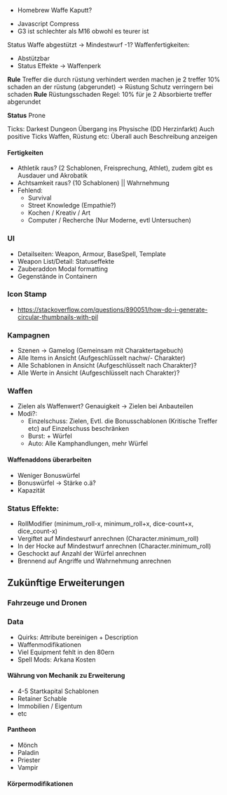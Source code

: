 * Homebrew Waffe Kaputt?
- Javascript Compress
- G3 ist schlechter als M16 obwohl es teurer ist


Status Waffe abgestützt -> Mindestwurf -1?
  Waffenfertigkeiten:
   - Abstützbar
   - Status Effekte -> Waffenperk


**Rule** Treffer die durch rüstung verhindert werden machen je 2 treffer 10% schaden an der rüstung (abgerundet) -> Rüstung Schutz verringern bei schaden
**Rule** Rüstungsschaden Regel: 10% für je 2 Absorbierte treffer abgerundet

**Status** Prone

Ticks: Darkest Dungeon Übergang ins Physische (DD Herzinfarkt)
 Auch positive Ticks
 Waffen, Rüstung etc: Überall auch Beschreibung anzeigen

#### Fertigkeiten

- Athletik raus? (2 Schablonen, Freisprechung, Athlet), zudem gibt es Ausdauer und Akrobatik
- Achtsamkeit raus? (10 Schablonen) || Wahrnehmung
- Fehlend:
   - Survival
   - Street Knowledge (Empathie?)
   - Kochen / Kreativ / Art
   - Computer / Recherche (Nur Moderne, evtl Untersuchen)


### UI

- Detailseiten: Weapon, Armour, BaseSpell, Template
- Weapon List/Detail: Statuseffekte
- Zauberaddon Modal formatting
- Gegenstände in Containern

### Icon Stamp

- https://stackoverflow.com/questions/890051/how-do-i-generate-circular-thumbnails-with-pil

### Kampagnen

- Szenen -> Gamelog (Gemeinsam mit Charaktertagebuch)
- Alle Items in Ansicht (Aufgeschlüsselt nachw/- Charakter)
- Alle Schablonen in Ansicht (Aufgeschlüsselt nach Charakter)?
- Alle Werte in Ansicht (Aufgeschlüsselt nach Charakter)?

### Waffen

- Zielen als Waffenwert? Genauigkeit -> Zielen bei Anbauteilen
- Modi?:
  - Einzelschuss: Zielen, Evtl. die Bonusschablonen (Kritische Treffer etc) auf Einzelschuss beschränken
  - Burst: + Würfel
  - Auto: Alle Kamphandlungen, mehr Würfel

#### Waffenaddons überarbeiten

- Weniger Bonuswürfel
- Bonuswürfel -> Stärke o.ä?
- Kapazität

### Status Effekte:
- RollModifier (minimum_roll-x, minimum_roll+x, dice-count+x, dice_count-x)
- Vergiftet auf Mindestwurf anrechnen (Character.minimum_roll)
- In der Hocke auf Mindestwurf anrechnen (Character.minimum_roll)
- Geschockt auf Anzahl der Würfel anrechnen
- Brennend auf Angriffe und Wahrnehmung anrechnen

## Zukünftige Erweiterungen

### Fahrzeuge und Dronen

### Data

- Quirks: Attribute bereinigen + Description
- Waffenmodifikationen
- Viel Equipment fehlt in den 80ern
- Spell Mods: Arkana Kosten


#### Währung von Mechanik zu Erweiterung

- 4-5 Startkapital Schablonen
- Retainer Schable
- Immobilien / Eigentum
- etc

#### Pantheon

- Mönch
- Paladin
- Priester
- Vampir

#### Körpermodifikationen
